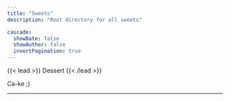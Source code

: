 ```yaml
---
title: "Sweets"
description: "Root directory for all sweets"

cascade:
  showDate: false
  showAuthor: false
  invertPagination: true
---
```


{{< lead >}}
Dessert
{{< /lead >}}

Ca-ke ;)

---